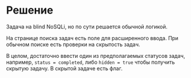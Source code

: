 # Решение

Задача на blind NoSQLi, но по сути решается обычной логикой.

На странице поиска задач есть поле для расширенного ввода. При обычном поиске есть проверки на скрытость задач.

В целом, достаточно ввести один из предполагаемых статусов задач, например, `status = completed`, либо `hidden = true` чтобы получить скрытую задачу. В скрытой задаче есть флаг.